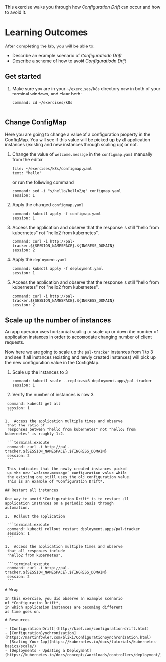 
This exercise walks you through how *Configuration Drift*
can occur and how to avoid it.

# Learning Outcomes

After completing the lab, you will be able to:

-   Describe an example scenario of *Configuratiodn Drift*
-   Describe a scheme of how to avoid *Configuratiodn Drift*

## Get started

1.  Make sure you are in your `~/exercises/k8s` directory now in
    both of your terminal windows,
    and clear both:

    ```terminal:execute-all
    command: cd ~/exercises/k8s
    ```

    ```terminal:clear-all
    ```

## Change ConfigMap

Here you are going to change a value of a configuration
property in the ConfigMap.
You will see if this value will be picked up by all
application instances (existing and new instances through
scaling up) or not.

1.  Change the value of `welcome.message` in the `configmap.yaml` 
    manually from the editor

    ```editor:select-matching-text
    file: ~/exercises/k8s/configmap.yaml
    text: "hello"
    ```
   
    or run the following command

    ```terminal:execute
    command: sed -i "s/hello/hello2/g" configmap.yaml
    session: 1
    ```

1.  Apply the changed `configmap.yaml`

    ```terminal:execute
    command: kubectl apply -f configmap.yaml
    session: 1
    ```

1.  Access the application and observe that the response is 
    still "hello from kubernetes" not "hello2 from kubernetes".

    ```terminal:execute
    command: curl -i http://pal-tracker.${SESSION_NAMESPACE}.${INGRESS_DOMAIN}
    session: 2
    ```

1.  Apply the `deployment.yaml`

    ```terminal:execute
    command: kubectl apply -f deployment.yaml
    session: 1
    ```

1.  Access the application and observe that the response is 
    still "hello from kubernetes" not "hello2 from kubernetes".

    ```terminal:execute
    command: curl -i http://pal-tracker.${SESSION_NAMESPACE}.${INGRESS_DOMAIN}
    session: 2
    ```

## Scale up the number of instances

An app operator uses horizontal scaling to scale up or down
the number of application instances in order to accomodate
changing number of client requests.

Now here we are going to scale up the `pal-tracker` instances
from 1 to 3 and see if all instances (existing and newly created instances) will
pick up the new configuration value in the ConfigMap.

1.  Scale up the instances to 3

    ```terminal:execute
    command: kubectl scale --replicas=3 deployment.apps/pal-tracker
    session: 1
    ```

1.  Verify the number of instances is now 3

   ```terminal:execute
    command: kubectl get all
    session: 1
    ```

1.  Access the application multiple times and observe 
    that the ratio of
    responses between "hello from kubernetes" not "hello2 from kubernetes" is roughly 1:2.

    ```terminal:execute
    command: curl -i http://pal-tracker.${SESSION_NAMESPACE}.${INGRESS_DOMAIN}
    session: 2
    ```

    This indicates that the newly created instances picked
    up the new `welcome.message` configuration value while
    the existing one still uses the old configuration value.
    This is an example of *Configuration Drift*.

## Restart all instances

One way to avoid *Configuration Drift* is to restart all
application instances on a periodic basis through 
automation.
    
1.  Rollout the application

    ```terminal:execute
    command: kubectl rollout restart deployment.apps/pal-tracker
    session: 1
    ```

1.  Access the application multiple times and observe 
    that all responses include
    "hello2 from kubernetes".

    ```terminal:execute
    command: curl -i http://pal-tracker.${SESSION_NAMESPACE}.${INGRESS_DOMAIN}
    session: 2
    ```

# Wrap

In this exercise, you did observe an example scenario 
of *Configuration Drift*,
in which application instances are becoming different
as time goes on.

# Resources

- [Configuration Drift](http://kief.com/configuration-drift.html)
- [ConfigurationSynchronization](https://martinfowler.com/bliki/ConfigurationSynchronization.html)
- [Scaling Your App](https://kubernetes.io/docs/tutorials/kubernetes-basics/scale/)
- [Deployments - Updating a Deployment](https://kubernetes.io/docs/concepts/workloads/controllers/deployment/)